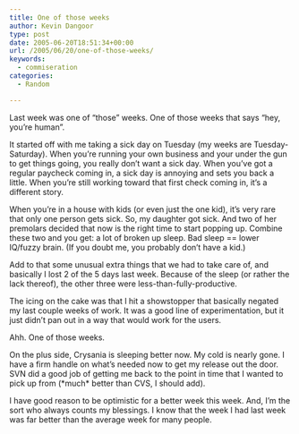 ```yaml
---
title: One of those weeks
author: Kevin Dangoor
type: post
date: 2005-06-20T18:51:34+00:00
url: /2005/06/20/one-of-those-weeks/
keywords:
  - commiseration
categories:
  - Random

---
```

Last week was one of &#8220;those&#8221; weeks. One of those weeks that says &#8220;hey, you&#8217;re human&#8221;.

It started off with me taking a sick day on Tuesday (my weeks are Tuesday-Saturday). When you&#8217;re running your own business and your under the gun to get things going, you really don&#8217;t want a sick day. When you&#8217;ve got a regular paycheck coming in, a sick day is annoying and sets you back a little. When you&#8217;re still working toward that first check coming in, it&#8217;s a different story.

When you&#8217;re in a house with kids (or even just the one kid), it&#8217;s very rare that only one person gets sick. So, my daughter got sick. And two of her premolars decided that now is the right time to start popping up. Combine these two and you get: a lot of broken up sleep. Bad sleep == lower IQ/fuzzy brain. (If you doubt me, you probably don&#8217;t have a kid.)

Add to that some unusual extra things that we had to take care of, and basically I lost 2 of the 5 days last week. Because of the sleep (or rather the lack thereof), the other three were less-than-fully-productive.

The icing on the cake was that I hit a showstopper that basically negated my last couple weeks of work. It was a good line of experimentation, but it just didn&#8217;t pan out in a way that would work for the users.

Ahh. One of those weeks.

On the plus side, Crysania is sleeping better now. My cold is nearly gone. I have a firm handle on what&#8217;s needed now to get my release out the door. SVN did a good job of getting me back to the point in time that I wanted to pick up from (\*much\* better than CVS, I should add).

I have good reason to be optimistic for a better week this week. And, I&#8217;m the sort who always counts my blessings. I know that the week I had last week was far better than the average week for many people.